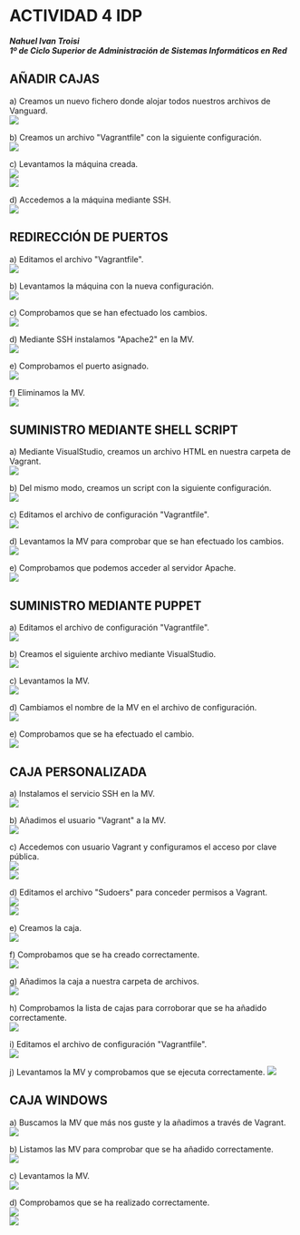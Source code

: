 # ACTIVIDAD 4 IDP

***Nahuel Ivan Troisi***
<br>
***1º de Ciclo Superior de Administración de Sistemas Informáticos en Red***

## AÑADIR CAJAS

a) Creamos un nuevo fichero donde alojar todos nuestros archivos de Vanguard. <br> ![](img/1/1.1.1.png)

b) Creamos un archivo "Vagrantfile" con la siguiente configuración. <br> ![](img/1/1.1.2.png)

c) Levantamos la máquina creada. <br> ![](img/1/1.2.1.png) <br> ![](img/1/1.2.2.png)

d) Accedemos a la máquina mediante SSH. <br> ![](img/1/1.3-1.4.png)

## REDIRECCIÓN DE PUERTOS

a) Editamos el archivo "Vagrantfile". <br> ![](img/3/3.1.png)

b) Levantamos la máquina con la nueva configuración. <br> ![](img/3/3.2.png)

c) Comprobamos que se han efectuado los cambios. <br> ![](img/3/3.3.png)

d) Mediante SSH instalamos "Apache2" en la MV. <br> ![](img/3/3.4.png)

e) Comprobamos el puerto asignado. <br> ![](img/3/3.5.png)

f) Eliminamos la MV. <br> ![](img/3/3.6.png)

## SUMINISTRO MEDIANTE SHELL SCRIPT

a) Mediante VisualStudio, creamos un archivo HTML en nuestra carpeta de Vagrant. <br> ![](img/4/4.1.png)

b) Del mismo modo, creamos un script con la siguiente configuración. <br> ![](img/4/4.2.png)

c) Editamos el archivo de configuración "Vagrantfile". <br> ![](img/4/4.3.png)

d) Levantamos la MV para comprobar que se han efectuado los cambios. <br> ![](img/4/4.4.png) 

e) Comprobamos que podemos acceder al servidor Apache. <br> ![](img/4/4.5.png)
 
## SUMINISTRO MEDIANTE PUPPET

a) Editamos el archivo de configuración "Vagrantfile". <br> ![](img/5/5.1.png)

b) Creamos el siguiente archivo mediante VisualStudio. <br> ![](img/5/5.2.png)

c) Levantamos la MV. <br> ![](img/5/5.3.png)

d) Cambiamos el nombre de la MV en el archivo de configuración. <br> ![](img/5/5.4.png)

e) Comprobamos que se ha efectuado el cambio. <br> ![](img/5/5.5.png)

## CAJA PERSONALIZADA

a) Instalamos el servicio SSH en la MV. <br> ![](img/6/6.1)

b) Añadimos el usuario "Vagrant" a la MV. <br> ![](img/6/6.2)

c) Accedemos con usuario Vagrant y configuramos el acceso por clave pública. <br> ![](img/6/6.3) <br> ![](img/6/6.4)

d) Editamos el archivo "Sudoers" para conceder permisos a Vagrant. <br> ![](img/6/6.5) <br> ![](img/6/6.6) 

e) Creamos la caja. <br> ![](img/6/6.7)

f) Comprobamos que se ha creado correctamente. <br> ![](img/6/6.8)

g) Añadimos la caja a nuestra carpeta de archivos. <br> ![](img/6/6.9)

h) Comprobamos la lista de cajas para corroborar que se ha añadido correctamente. <br> ![](img/6/6.10)

i) Editamos el archivo de configuración "Vagrantfile". <br> ![](img/6/6.11)

j) Levantamos la MV y comprobamos que se ejecuta correctamente. ![](img/6/6.12)

## CAJA WINDOWS

a) Buscamos la MV que más nos guste y la añadimos a través de Vagrant. <br> ![](img/7/7.1.png)

b) Listamos las MV para comprobar que se ha añadido correctamente. <br> ![](img/7/7.2.png)

c) Levantamos la MV. <br> ![](img/7/7.3.png)

d) Comprobamos que se ha realizado correctamente. <br> ![](img/7/7.4.png) <br> ![](img/7/7.5.png)







